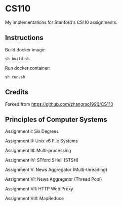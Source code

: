 # CS110

My implementations for Stanford's CS110 assignments.

## Instructions

Build docker image:
```
sh build.sh
```

Run docker container:
```
sh run.sh
```

## Credits

Forked from https://github.com/zhangrao1990/CS110

## Principles of Computer Systems

Assignment I: Six Degrees

Assignment II: Unix v6 File Systems

Assignment III: Multi-processing

Assignment IV: STford SHell (STSH)

Assignment V: News Aggregator (Multi-threading)

Assignment VI: News Aggregator (Thread Pool)

Assignment VII: HTTP Web Proxy

Assignment VIII: MapReduce
